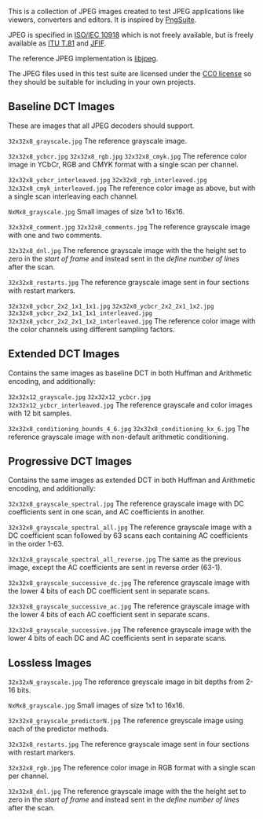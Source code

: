 This is a collection of JPEG images created to test JPEG applications like viewers, converters and editors. It is inspired by [PngSuite](http://www.schaik.com/pngsuite/).

JPEG is specified in [ISO/IEC 10918](https://www.iso.org/standard/18902.html) which is not freely available, but is freely available as [ITU T.81](https://www.w3.org/Graphics/JPEG/itu-t81.pdf) and [JFIF](https://www.w3.org/Graphics/JPEG/jfif3.pdf).

The reference JPEG implementation is [libjpeg](https://github.com/thorfdbg/libjpeg).

The JPEG files used in this test suite are licensed under the [CC0 license](https://creativecommons.org/public-domain/cc0/) so they should be suitable for including in your own projects.

## Baseline DCT Images

These are images that all JPEG decoders should support.

`32x32x8_grayscale.jpg`
The reference grayscale image.

`32x32x8_ycbcr.jpg`
`32x32x8_rgb.jpg`
`32x32x8_cmyk.jpg`
The reference color image in YCbCr, RGB and CMYK format with a single scan per channel.

`32x32x8_ycbcr_interleaved.jpg`
`32x32x8_rgb_interleaved.jpg`
`32x32x8_cmyk_interleaved.jpg`
The reference color image as above, but with a single scan interleaving each channel.

`NxMx8_grayscale.jpg`
Small images of size 1x1 to 16x16.

`32x32x8_comment.jpg`
`32x32x8_comments.jpg`
The reference grayscale image with one and two comments.

`32x32x8_dnl.jpg`
The reference grayscale image with the the height set to zero in the *start of frame* and instead sent in the *define number of lines* after the scan.

`32x32x8_restarts.jpg`
The reference grayscale image sent in four sections with restart markers.

`32x32x8_ycbcr_2x2_1x1_1x1.jpg`
`32x32x8_ycbcr_2x2_2x1_1x2.jpg`
`32x32x8_ycbcr_2x2_1x1_1x1_interleaved.jpg`
`32x32x8_ycbcr_2x2_2x1_1x2_interleaved.jpg`
The reference color image with the color channels using different sampling factors.

## Extended DCT Images

Contains the same images as baseline DCT in both Huffman and Arithmetic encoding, and additionally:

`32x32x12_grayscale.jpg`
`32x32x12_ycbcr.jpg`
`32x32x12_ycbcr_interleaved.jpg`
The reference grayscale and color images with 12 bit samples.

`32x32x8_conditioning_bounds_4_6.jpg`
`32x32x8_conditioning_kx_6.jpg`
The reference grayscale image with non-default arithmetic conditioning.

## Progressive DCT Images

Contains the same images as extended DCT in both Huffman and Arithmetic encoding, and additionally:

`32x32x8_grayscale_spectral.jpg`
The reference grayscale image with DC coefficients sent in one scan, and AC coefficients in another.

`32x32x8_grayscale_spectral_all.jpg`
The reference grayscale image with a DC coefficient scan followed by 63 scans each containing AC coefficients in the order 1-63.

`32x32x8_grayscale_spectral_all_reverse.jpg`
The same as the previous image, except the AC coefficients are sent in reverse order (63-1).

`32x32x8_grayscale_successive_dc.jpg`
The reference grayscale image with the lower 4 bits of each DC coefficient sent in separate scans.

`32x32x8_grayscale_successive_ac.jpg`
The reference grayscale image with the lower 4 bits of each AC coefficient sent in separate scans.

`32x32x8_grayscale_successive.jpg`
The reference grayscale image with the lower 4 bits of each DC and AC coefficients sent in separate scans.

## Lossless Images

`32x32xN_grayscale.jpg`
The reference greyscale image in bit depths from 2-16 bits.

`NxMx8_grayscale.jpg`
Small images of size 1x1 to 16x16.

`32x32x8_grayscale_predictorN.jpg`
The reference greyscale image using each of the predictor methods.

`32x32x8_restarts.jpg`
The reference grayscale image sent in four sections with restart markers.

`32x32x8_rgb.jpg`
The reference color image in RGB format with a single scan per channel.

`32x32x8_dnl.jpg`
The reference grayscale image with the the height set to zero in the *start of frame* and instead sent in the *define number of lines* after the scan.
